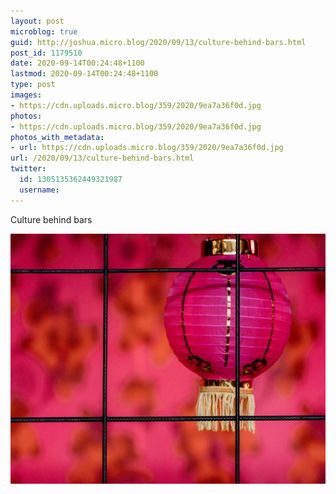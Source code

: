 ```yaml
---
layout: post
microblog: true
guid: http://joshua.micro.blog/2020/09/13/culture-behind-bars.html
post_id: 1179510
date: 2020-09-14T00:24:48+1100
lastmod: 2020-09-14T00:24:48+1100
type: post
images:
- https://cdn.uploads.micro.blog/359/2020/9ea7a36f0d.jpg
photos:
- https://cdn.uploads.micro.blog/359/2020/9ea7a36f0d.jpg
photos_with_metadata:
- url: https://cdn.uploads.micro.blog/359/2020/9ea7a36f0d.jpg
url: /2020/09/13/culture-behind-bars.html
twitter:
  id: 1305135362449321987
  username: 
---
```

Culture behind bars

<img src="uploads/2020/9ea7a36f0d.jpg" width="600" height="400" alt="" />

